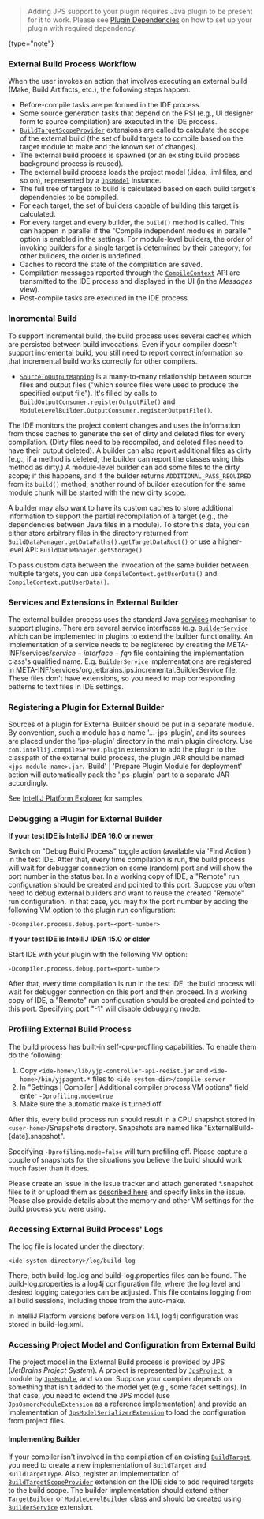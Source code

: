 [//]: # (title: External Builder API and Plugins)

<!-- Copyright 2000-2022 JetBrains s.r.o. and other contributors. Use of this source code is governed by the Apache 2.0 license that can be found in the LICENSE file. -->

 >  Adding JPS support to your plugin requires Java plugin to be present for it to work.
> Please see [Plugin Dependencies](plugin_dependencies.md) on how to set up your plugin with required dependency.
 >
 {type="note"}

### External Build Process Workflow

When the user invokes an action that involves executing an external build (Make, Build Artifacts, etc.), the following steps happen:

* Before-compile tasks are performed in the IDE process.
* Some source generation tasks that depend on the PSI (e.g., UI designer form to source compilation) are executed in the IDE process.
* [`BuildTargetScopeProvider`](upsource:///java/compiler/impl/src/com/intellij/compiler/impl/BuildTargetScopeProvider.java) extensions are called to calculate the scope of the external build (the set of build targets to compile based on the target module to make and the known set of changes).
* The external build process is spawned (or an existing build process background process is reused).
* The external build process loads the project model (.idea, .iml files, and so on), represented by a [`JpsModel`](upsource:///jps/model-api/src/org/jetbrains/jps/model/JpsModel.java) instance.
* The full tree of targets to build is calculated based on each build target's dependencies to be compiled.
* For each target, the set of builders capable of building this target is calculated.
* For every target and every builder, the `build()` method is called.
  This can happen in parallel if the "Compile independent modules in parallel" option is enabled in the settings.
  For module-level builders, the order of invoking builders for a single target is determined by their category; for other builders, the order is undefined.
* Caches to record the state of the compilation are saved.
* Compilation messages reported through the [`CompileContext`](upsource:///jps/jps-builders/src/org/jetbrains/jps/incremental/CompileContext.java) API are transmitted to the IDE process and displayed in the UI (in the *Messages* view).
* Post-compile tasks are executed in the IDE process.

### Incremental Build

To support incremental build, the build process uses several caches which are persisted between build invocations.
Even if your compiler doesn't support incremental build, you still need to report correct information so that incremental build works correctly for other compilers.

* [`SourceToOutputMapping`](upsource:///jps/jps-builders/src/org/jetbrains/jps/builders/storage/SourceToOutputMapping.java) is a many-to-many relationship between source files and output files ("which source files were used to produce the specified output file").
  It's filled by calls to `BuildOutputConsumer.registerOutputFile()` and `ModuleLevelBuilder.OutputConsumer.registerOutputFile()`.

The IDE monitors the project content changes and uses the information from those caches to generate the set of dirty and deleted files for every compilation. (Dirty files need to be recompiled, and deleted files need to have their output deleted).
A builder can also report additional files as dirty (e.g., if a method is deleted, the builder can report the classes using this method as dirty.) A module-level builder can add some files to the dirty scope; if this happens, and if the builder returns `ADDITIONAL_PASS_REQUIRED` from its `build()` method, another round of builder execution for the same module chunk will be started with the new dirty scope.

A builder may also want to have its custom caches to store additional information to support the partial recompilation of a target (e.g., the dependencies between Java files in a module).
To store this data, you can either store arbitrary files in the directory returned from `BuildDataManager.getDataPaths().getTargetDataRoot()` or use a higher-level API: `BuildDataManager.getStorage()`

To pass custom data between the invocation of the same builder between multiple targets, you can use `CompileContext.getUserData()` and `CompileContext.putUserData()`.

### Services and Extensions in External Builder

The external builder process uses the standard Java [services](https://docs.oracle.com/javase/8/docs/api/java/util/ServiceLoader.html) mechanism to support plugins.
There are several service interfaces (e.g. [`BuilderService`](upsource:///jps/jps-builders/src/org/jetbrains/jps/incremental/BuilderService.java) which can be implemented in plugins to extend the builder functionality.
An implementation of a service needs to be registered by creating the <path>META-INF/services/$service-interface-fqn$</path> file containing the implementation class's qualified name.
E.g. `BuilderService` implementations are registered in <path>META-INF/services/org.jetbrains.jps.incremental.BuilderService</path> file.
These files don't have extensions, so you need to map corresponding patterns to text files in IDE settings.

### Registering a Plugin for External Builder

Sources of a plugin for External Builder should be put in a separate module.
By convention, such a module has a name '...-jps-plugin', and its sources are placed under the 'jps-plugin' directory in the main plugin directory.
Use `com.intellij.compileServer.plugin` extension to add the plugin to the classpath of the external build process, the plugin JAR should be named `<jps module name>.jar`. 'Build' \| 'Prepare Plugin Module for deployment' action will automatically pack the 'jps-plugin' part to a separate JAR accordingly.

See [IntelliJ Platform Explorer](https://jb.gg/ipe?extensions=com.intellij.compileServer.plugin) for samples.

### Debugging a Plugin for External Builder

**If your test IDE is IntelliJ IDEA 16.0 or newer**

Switch on "Debug Build Process" toggle action (available via 'Find Action') in the test IDE.
After that, every time compilation is run, the build process will wait for debugger connection on some (random) port and will show the port number in the status bar.
In a working copy of IDE, a "Remote" run configuration should be created and pointed to this port.
Suppose you often need to debug external builders and want to reuse the created "Remote" run configuration.
In that case, you may fix the port number by adding the following VM option to the plugin run configuration:

```
-Dcompiler.process.debug.port=<port-number>
```

**If your test IDE is IntelliJ IDEA 15.0 or older**

Start IDE with your plugin with the following VM option:

```
-Dcompiler.process.debug.port=<port-number>
```

After that, every time compilation is run in the test IDE, the build process will wait for debugger connection on this port and then proceed.  In a working copy of IDE, a "Remote" run configuration should be created and pointed to this port.
Specifying port "-1" will disable debugging mode.

### Profiling External Build Process

The build process has built-in self-cpu-profiling capabilities.
To enable them do the following:

1. Copy `<ide-home>/lib/yjp-controller-api-redist.jar` and `<ide-home>/bin/yjpagent.*`  files to `<ide-system-dir>/compile-server`
2. In "Settings \| Compiler \| Additional compiler process VM options" field enter `-Dprofiling.mode=true`
3. Make sure the automatic make is turned off

After this, every build process run should result in a CPU snapshot stored in `<user-home>`/Snapshots directory.
Snapshots are named like "ExternalBuild\-\{date\}.snapshot".

Specifying `-Dprofiling.mode=false` will turn profiling off.
Please capture a couple of snapshots for the situations you believe the build should work much faster than it does.

Please create an issue in the issue tracker and attach generated \*.snapshot files to it or upload them as [described here](https://intellij-support.jetbrains.com/hc/en-us/articles/206869619) and specify links in the issue.
Please also provide details about the memory and other VM settings for the build process you were using.

### Accessing External Build Process' Logs

The log file is located under the directory:

```
<ide-system-directory>/log/build-log
```

There, both <path>build-log.log</path> and <path>build-log.properties</path> files can be found.
The <path>build-log.properties</path> is a log4j configuration file, where the log level and desired logging categories can be adjusted.
This file contains logging from all build sessions, including those from the auto-make.

In IntelliJ Platform versions before version 14.1, log4j configuration was stored in <path>build-log.xml</path>.

### Accessing Project Model and Configuration from External Build

The project model in the External Build process is provided by JPS (*JetBrains Project System*).
A project is represented by [`JpsProject`](upsource:///jps/model-api/src/org/jetbrains/jps/model/JpsProject.java), a module by [`JpsModule`](upsource:///jps/model-api/src/org/jetbrains/jps/model/JpsProject.java), and so on.
Suppose your compiler depends on something that isn't added to the model yet (e.g., some facet settings).
In that case, you need to extend the JPS model (use `JpsOsmorcModuleExtension` as a reference implementation) and provide an implementation of [`JpsModelSerializerExtension`](upsource:///jps/model-serialization/src/org/jetbrains/jps/model/serialization/JpsModelSerializerExtension.java) to load the configuration from project files.

#### Implementing Builder

If your compiler isn't involved in the compilation of an existing [`BuildTarget`](upsource:///jps/jps-builders/src/org/jetbrains/jps/builders/BuildTarget.java), you need to create a new implementation of `BuildTarget` and `BuildTargetType`.
Also, register an implementation of [`BuildTargetScopeProvider`](upsource:///java/compiler/impl/src/com/intellij/compiler/impl/BuildTargetScopeProvider.java) extension on the IDE side to add required targets to the build scope.
The builder implementation should extend either [`TargetBuilder`](upsource:///jps/jps-builders/src/org/jetbrains/jps/incremental/TargetBuilder.java) or [`ModuleLevelBuilder`](upsource:///jps/jps-builders/src/org/jetbrains/jps/incremental/ModuleLevelBuilder.java) class and should be created using [`BuilderService`](upsource:///jps/jps-builders/src/org/jetbrains/jps/incremental/BuilderService.java) extension.
